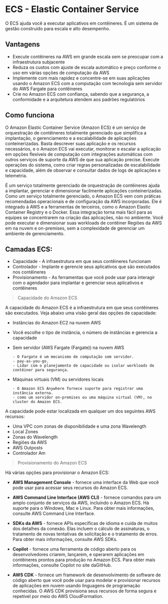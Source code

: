 # ECS - Elastic Container Service

O ECS ajuda você a executar aplicativos em contêineres. É um sistema de gestão construído para escala e alto desempenho.

## Vantagens

- Execute contêineres na AWS em grande escala sem se preocupar com a infraestrutura subjacente
- Reduza os custos com ajuste de escala automático e preço conforme o uso em várias opções de computação da AWS
- Implemente com mais rapidez e concentre-se em suas aplicações usando o Amazon ECS com a computação com tecnologia sem servidor do AWS Fargate para contêineres
- Crie no Amazon ECS com confiança, sabendo que a segurança, a conformidade e a arquitetura atendem aos padrões regulatórios

## Como funciona

O Amazon Elastic Container Service (Amazon ECS) é um serviço de orquestração de contêineres totalmente gerenciado que simplifica a implantação, o gerenciamento e a escalabilidade de aplicações conteinerizadas. Basta descrever suas aplicação e os recursos necessários, e o Amazon ECS vai executar, monitorar e escalar a aplicação em opções flexíveis de computação com integrações automáticas com outros serviços de suporte da AWS de que sua aplicação precise. Execute operações do sistema, como criar regras personalizadas de escalabilidade e capacidade, além de observar e consultar dados de logs de aplicações e telemetria.

É um serviço totalmente gerenciado de orquestração de contêineres ajuda a implantar, gerenciar e dimensionar facilmente aplicações conteinerizadas. Como um serviço totalmente gerenciado, o Amazon ECS vem com práticas recomendadas operacionais e de configuração da AWS incorporadas. Ele é integrado à AWS e a ferramentas de terceiros, como o Amazon Elastic Container Registry e o Docker. Essa integração torna mais fácil para as equipes se concentrarem na criação das aplicações, não no ambiente. Você pode executar e dimensionar suas workloads de contêiner Regiões da AWS em na nuvem e on-premises, sem a complexidade de gerenciar um ambiente de gerenciamento.

## Camadas ECS:

- Capacidade - A infraestrutura em que seus contêineres funcionam
- Controlador - Implante e gerencie seus aplicativos que são executados nos contêineres
- Provisionamento - As ferramentas que você pode usar para interagir com o agendador para implantar e gerenciar seus aplicativos e contêineres

> Capacidade do Amazon ECS

A capacidade do Amazon ECS é a infraestrutura em que seus contêineres são executados. Veja abaixo uma visão geral das opções de capacidade:

- Instâncias do Amazon EC2 na nuvem AWS
- Você escolhe o tipo de instância, o número de instâncias e gerencia a capacidade
- Sem servidor (AWS Fargate (Fargate)) na nuvem AWS
            
      - O Fargate é um mecanismo de computação sem servidor. 
      - pay-as-you-go.
      - Lidar com o planejamento de capacidade ou isolar workloads de contêiner para segurança.

- Máquinas virtuais (VM) ou servidores locais

      - O Amazon ECS Anywhere fornece suporte para registrar uma instância externa.
      - como um servidor on-premises ou uma máquina virtual (VM), no cluster do Amazon ECS.

A capacidade pode estar localizada em qualquer um dos seguintes AWS recursos:

- Uma VPC com zonas de disponibilidade e uma zona Wavelength
- Local Zones
- Zonas do Wavelength
- Regiões da AWS
- AWS Outposts
- Controlador Am

> Provisionamento do Amazon ECS

Há várias opções para provisionar o Amazon ECS:

- **AWS Management Console** - fornece uma interface da Web que você pode usar para acessar seus recursos do Amazon ECS.

- **AWS Command Line Interface (AWS CLI)** - fornece comandos para um amplo conjunto de serviços da AWS, incluindo o Amazon ECS. Há suporte para o Windows, Mac e Linux. Para obter mais informações, consulte AWS Command Line Interface.

- **SDKs da AWS** - fornece APIs específicas de idioma e cuida de muitos dos detalhes da conexão. Elas incluem o cálculo de assinaturas, o tratamento de novas tentativas de solicitação e o tratamento de erros. Para obter mais informações, consulte AWS SDKs.

- **Copilot** - fornece uma ferramenta de código aberto para os desenvolvedores criarem, lançarem, e operarem aplicações em contêineres prontos para produção no Amazon ECS. Para obter mais informações, consulte Copilot no site daGitHub.

- **AWS CDK** - fornece um framework de desenvolvimento de software de código aberto que você pode usar para modelar e provisionar recursos de aplicações em nuvem usando linguagens de programação conhecidas. O AWS CDK provisiona seus recursos de forma segura e repetível por meio do AWS CloudFormation.